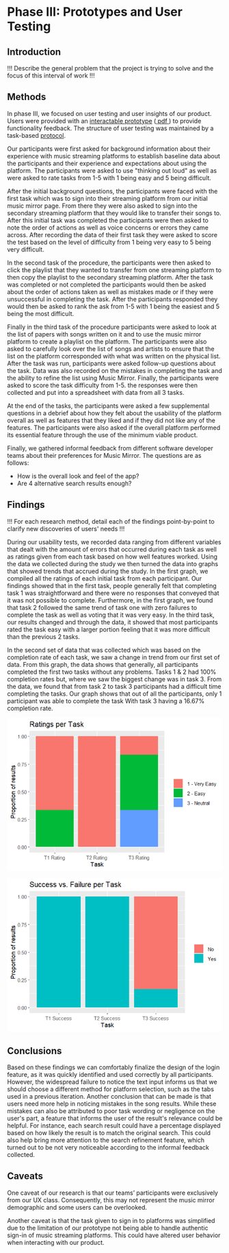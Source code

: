 # Phase III: Prototypes and User Testing

## Introduction

!!! Describe the general problem that the project is trying to solve and the focus of this interval of work !!!

## Methods

In phase III, we focused on user testing and user insights of our product. Users were provided with an [interactable prototype](https://xd.adobe.com/view/5711804a-787f-48bf-bb50-08a0bc952959-0242/) ([ pdf ](MMPrototype.pdf)) to provide functionality feedback. The structure of user testing was maintained by a task-based [protocol](Taskprotocol.pdf).

Our participants were first asked for background information about their experience with music streaming platforms to establish baseline data about the participants and their experience and expectations about using the platform. The participants were asked to use "thinking out loud" as well as were asked to rate tasks from 1-5 with 1 being easy and 5 being difficult. 

After the initial background questions, the participants were faced with the first task which was to sign into their streaming platform from our initial music mirror page. From there they were also asked to sign into the secondary streaming platform that they would like to transfer their songs to. After this initial task was completed the participants were then asked to note the order of actions as well as voice concerns or errors they came across. After recording the data of their first task they were asked to score the test based on the level of difficulty from 1 being very easy to 5 being very difficult. 

In the second task of the procedure, the participants were then asked to click the playlist that they wanted to transfer from one streaming platform to then copy the playlist to the secondary streaming platform. After the task was completed or not completed the participants would then be asked about the order of actions taken as well as mistakes made or if they were unsuccessful in completing the task. After the participants responded they would then be asked to rank the ask from 1-5 with 1 being the easiest and 5 being the most difficult. 

Finally in the third task of the procedure participants were asked to look at the list of papers with songs written on it and to use the music mirror platform to create a playlist on the platform. The participants were also asked to carefully look over the list of songs and artists to ensure that the list on the platform corresponded with what was written on the physical list. After the task was run, participants were asked follow-up questions about the task. Data was also recorded on the mistakes in completing the task and the ability to refine the list using Music Mirror. Finally, the participants were asked to score the task difficulty from 1-5. the responses were then collected and put into a spreadsheet with data from all 3 tasks.

At the end of the tasks, the participants were asked a few supplemental questions in a debrief about how they felt about the usability of the platform overall as well as features that they liked and if they did not like any of the features. The participants were also asked if the overall platform performed its essential feature through the use of the minimum viable product. 

Finally, we gathered informal feedback from different software developer teams about their preferences for Music Mirror. The questions are as follows:
* How is the overall look and feel of the app?
* Are 4 alternative search results enough?

## Findings

!!! For each research method, detail each of the findings point-by-point to clarify new discoveries of users' needs !!!

During our usability tests, we recorded data ranging from different variables that dealt with the amount of errors that occurred during each task as well as ratings given from each task based on how well features worked. Using the data we collected during the study we then turned the data into graphs that showed trends that accrued during the study. In the first graph, we compiled all the ratings of each initial task from each participant. Our findings showed that in the first task, people generally felt that completing task 1 was straightforward and there were no responses that conveyed that it was not possible to complete. Furthermore, in the first graph, we found that task 2 followed the same trend of task one with zero failures to complete the task as well as voting that it was very easy. In the third task, our results changed and through the data, it showed that most participants rated the task easy with a larger portion feeling that it was more difficult than the previous 2 tasks.


In the second set of data that was collected which was based on the completion rate of each task, we saw a change in trend from our first set of data. From this graph, the data shows that generally, all participants completed the first two tasks without any problems. Tasks 1 & 2 had 100% completion rates but, where we saw the biggest change was in task 3. From the data, we found that from task 2 to task 3 participants had a difficult time completing the tasks. Our graph shows that out of all the participants, only 1 participant was able to complete the task With task 3 having a 16.67% completion rate. 

![ratings](ratings.png)

![successvsfailures](successvsfailure.png)



## Conclusions

Based on these findings we can comfortably finalize the design of the login feature, as it was quickly identified and used correctly by all participants. However, the widespread failure to notice the text input informs us that we should choose a different method for platform selection, such as the tabs used in a previous iteration. Another conclusion that can be made is that users need more help in noticing mistakes in the song results. While these mistakes can also be attributed to poor task wording or negligence on the user's part, a feature that informs the user of the result's relevance could be helpful. For instance, each search result could have a percentage displayed based on how likely the result is to match the original search. This could also help bring more attention to the search refinement feature, which turned out to be not very noticeable according to the informal feedback collected.

## Caveats
One caveat of our research is that our teams’ participants were exclusively from our UX class. Consequently, this may not represent the music mirror demographic and some users can be overlooked.

Another caveat is that the task given to sign in to platforms was simplified due to the limitation of our prototype not being able to handle authentic sign-in of music streaming platforms. This could have altered user behavior when interacting with our product.

